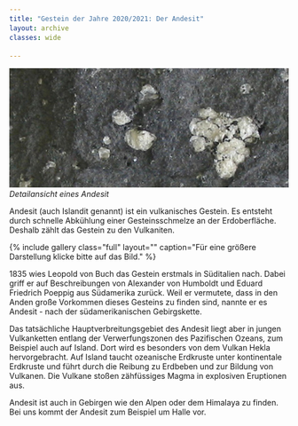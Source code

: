```yaml
---
title: "Gestein der Jahre 2020/2021: Der Andesit"
layout: archive
classes: wide

---
```


[![](/img/thumbs/Andesit_thumb.jpg)](/img/Andesit.jpg)
*<br>Detailansicht eines Andesit*

Andesit (auch Islandit genannt) ist ein vulkanisches Gestein. Es entsteht durch schnelle Abkühlung einer Gesteinsschmelze an der Erdoberfläche. Deshalb zählt das Gestein zu den Vulkaniten.

{% include gallery class="full" layout="" caption="Für eine größere Darstellung klicke bitte auf das Bild." %}

1835 wies Leopold von Buch das Gestein erstmals in Süditalien nach. Dabei griff er auf Beschreibungen von Alexander von Humboldt und Eduard Friedrich Poeppig aus Südamerika zurück. Weil er vermutete, dass in den Anden große Vorkommen dieses Gesteins zu finden sind, nannte er es Andesit - nach der südamerikanischen Gebirgskette.

Das tatsächliche Hauptverbreitungsgebiet des Andesit liegt aber in jungen Vulkanketten entlang der Verwerfungszonen des Pazifischen Ozeans, zum Beispiel auch auf Island. Dort wird es besonders von dem Vulkan Hekla hervorgebracht.  Auf Island taucht ozeanische Erdkruste unter kontinentale Erdkruste und führt durch die Reibung  zu Erdbeben und zur Bildung von Vulkanen. Die Vulkane stoßen zähfüssiges Magma in explosiven Eruptionen aus.

Andesit ist auch in Gebirgen wie den Alpen oder dem Himalaya zu finden. Bei uns kommt der Andesit zum Beispiel um Halle vor.
